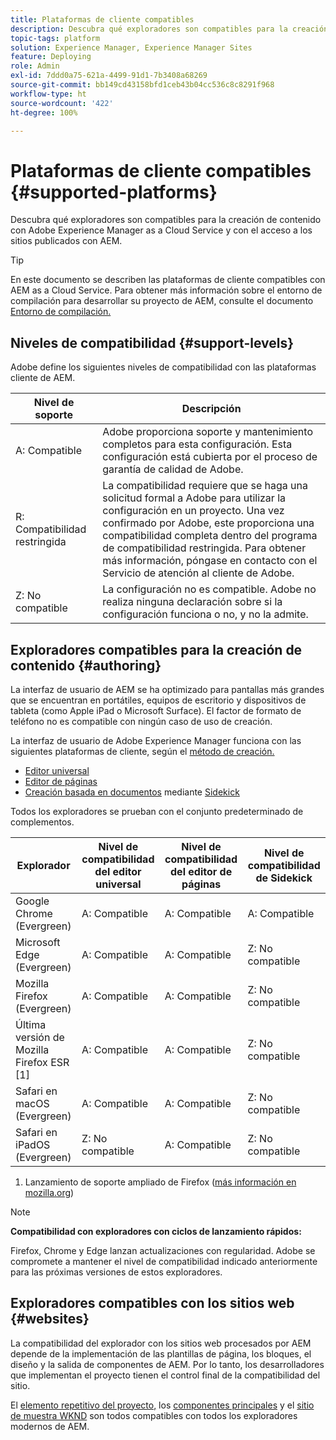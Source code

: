 ```yaml
---
title: Plataformas de cliente compatibles
description: Descubra qué exploradores son compatibles para la creación de contenido con Adobe Experience Manager as a Cloud Service y con el acceso a los sitios publicados con AEM.
topic-tags: platform
solution: Experience Manager, Experience Manager Sites
feature: Deploying
role: Admin
exl-id: 7ddd0a75-621a-4499-91d1-7b3408a68269
source-git-commit: bb149cd43158bfd1ceb43b04cc536c8c8291f968
workflow-type: ht
source-wordcount: '422'
ht-degree: 100%

---
```


# Plataformas de cliente compatibles {#supported-platforms}

Descubra qué exploradores son compatibles para la creación de contenido con Adobe Experience Manager as a Cloud Service y con el acceso a los sitios publicados con AEM.

>[!TIP]
>
>En este documento se describen las plataformas de cliente compatibles con AEM as a Cloud Service. Para obtener más información sobre el entorno de compilación para desarrollar su proyecto de AEM, consulte el documento [Entorno de compilación.](/help/implementing/cloud-manager/getting-access-to-aem-in-cloud/build-environment-details.md)

## Niveles de compatibilidad {#support-levels}

Adobe define los siguientes niveles de compatibilidad con las plataformas cliente de AEM.

| Nivel de soporte | Descripción |
|---|---|
| A: Compatible | Adobe proporciona soporte y mantenimiento completos para esta configuración. Esta configuración está cubierta por el proceso de garantía de calidad de Adobe. |
| R: Compatibilidad restringida | La compatibilidad requiere que se haga una solicitud formal a Adobe para utilizar la configuración en un proyecto. Una vez confirmado por Adobe, este proporciona una compatibilidad completa dentro del programa de compatibilidad restringida. Para obtener más información, póngase en contacto con el Servicio de atención al cliente de Adobe. |
| Z: No compatible | La configuración no es compatible. Adobe no realiza ninguna declaración sobre si la configuración funciona o no, y no la admite. |

## Exploradores compatibles para la creación de contenido {#authoring}

La interfaz de usuario de AEM se ha optimizado para pantallas más grandes que se encuentran en portátiles, equipos de escritorio y dispositivos de tableta (como Apple iPad o Microsoft Surface). El factor de formato de teléfono no es compatible con ningún caso de uso de creación.

La interfaz de usuario de Adobe Experience Manager funciona con las siguientes plataformas de cliente, según el [método de creación.](/help/edge/overview.md#authoring-method)

* [Editor universal](/help/sites-cloud/authoring/universal-editor/authoring.md)
* [Editor de páginas](/help/sites-cloud/authoring/page-editor/introduction.md)
* [Creación basada en documentos](https://www.aem.live/docs/aem-authoring) mediante [Sidekick](https://www.aem.live/docs/sidekick)

Todos los exploradores se prueban con el conjunto predeterminado de complementos.

| Explorador | Nivel de compatibilidad del editor universal | Nivel de compatibilidad del editor de páginas | Nivel de compatibilidad de Sidekick |
|---|---|---|---|
| Google Chrome (Evergreen) | A: Compatible | A: Compatible | A: Compatible |
| Microsoft Edge (Evergreen) | A: Compatible | A: Compatible | Z: No compatible |
| Mozilla Firefox (Evergreen) | A: Compatible | A: Compatible | Z: No compatible |
| Última versión de Mozilla Firefox ESR [1] | A: Compatible | A: Compatible | Z: No compatible |
| Safari en macOS (Evergreen) | A: Compatible | A: Compatible | Z: No compatible |
| Safari en iPadOS (Evergreen) | Z: No compatible | A: Compatible | Z: No compatible |

1. Lanzamiento de soporte ampliado de Firefox ([más información en mozilla.org](https://www.mozilla.org/es-ES/firefox/enterprise/))

>[!NOTE]
>
>**Compatibilidad con exploradores con ciclos de lanzamiento rápidos:**
>
>Firefox, Chrome y Edge lanzan actualizaciones con regularidad. Adobe se compromete a mantener el nivel de compatibilidad indicado anteriormente para las próximas versiones de estos exploradores.

## Exploradores compatibles con los sitios web {#websites}

La compatibilidad del explorador con los sitios web procesados por AEM depende de la implementación de las plantillas de página, los bloques, el diseño y la salida de componentes de AEM. Por lo tanto, los desarrolladores que implementan el proyecto tienen el control final de la compatibilidad del sitio.

El [elemento repetitivo del proyecto,](https://www.aem.live/developer/ue-tutorial#create-github-project) los [componentes principales](/help/implementing/developing/components/overview.md#aem-core-components) y el [sitio de muestra WKND](/help/implementing/developing/introduction/develop-wknd-tutorial.md) son todos compatibles con todos los exploradores modernos de AEM.

